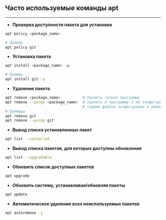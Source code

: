 ## Часто используемые команды apt
---

* **Проверка доступности пакета для установки**

```bash
apt policy <package_name>

# Пример
apt policy git
```

* **Установка пакета**

```bash
apt install <package_name> -y

# Пример
apt install git -y
```

* **Удаление пакета**

```bash
apt remove <package_name>          # Удалить только программу
apt remove --purge <package_name>  # Удалить и программу и её конфигурационные файлы
                                   # (кроме файлов конфигурации в домашнем каталоге)
# Примеры
apt remove git
apt remove --purge git
```

* **Вывод списка установленных пакет**

```bash
apt list --installed
```

* **Вывод списка пакетов, для которых доступны обновления**

```bash
apt list --upgradable
```

* **Обновить список доступных пакетов**

```bash
apt upgrade
```

* **Обновить систему, устанавливая/обновляя пакеты**

```bash
apt update
```

* **Автоматическое удаление всех неиспользуемых пакетов**

```bash
apt autoremove -y
```